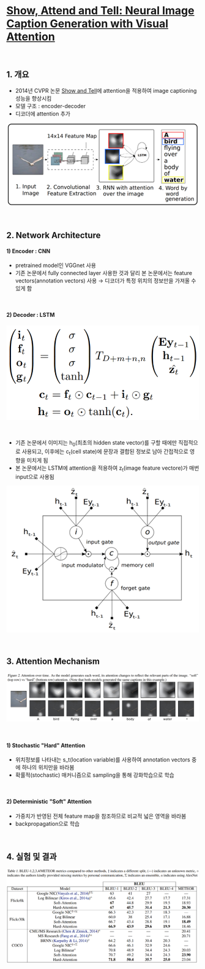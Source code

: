 # [Show, Attend and Tell: Neural Image Caption Generation with Visual Attention](https://arxiv.org/pdf/1502.03044.pdf)
<br>

## 1. 개요
- 2014년 CVPR 논문 [Show and Tell](https://arxiv.org/pdf/1411.4555.pdf)에 attention을 적용하여 image captioning 성능을 향상시킴
- 모델 구조 : encoder-decoder
- 디코더에 attention 추가
<p align="center">
<img src=img/2_Figure1.png/>
</p>
<br>

## 2. Network Architecture 
#### 1) Encoder : CNN
- pretrained model인 VGGnet 사용
- 기존 논문에서 fully connected layer 사용한 것과 달리 본 논문에서는 feature vectors(annotation vectors) 사용
   &rarr; 디코더가 특정 위치의 정보만을 가져올 수 있게 함
<br>

#### 2) Decoder : LSTM
<p align="center">
<img src=img/LSTM.png/>
</p>
<br>

- 기존 논문에서 이미지는 h<sub>0</sub>(최초의 hidden state vector)를 구할 때에만 직접적으로 사용되고, 이후에는 c<sub>t</sub>(cell state)에 문장과 결합된 정보로 남아 간접적으로 영향을 미치게 됨 
- 본 논문에서는 LSTM에 attention을 적용하여 z<sub>t</sub>(image feature vectore)가 매번 input으로 사용됨
<p align="center">
<img src=img/2_Figure4.png/>
</p>
<br>

## 3. Attention Mechanism
<p align="center">
<img src=img/2_Figure2.png/>
</p>
<br>

#### 1) Stochastic "Hard" Attention
- 위치정보를 나타내는 s_t(location variable)를 사용하여 annotation vectors 중에 하나의 위치만을 바라봄
- 확률적(stochastic) 매커니즘으로 sampling을 통해 강화학습으로 학습
<br>

#### 2) Deterministic "Soft" Attention
- 가중치가 반영된 전체 feature map을 참조하므로 비교적 넓은 영역을 바라봄
- backpropagation으로 학습
<br>

## 4. 실험 및 결과
<p align="center">
<img src=img/2_Table1.png/>
</p>
<br>

